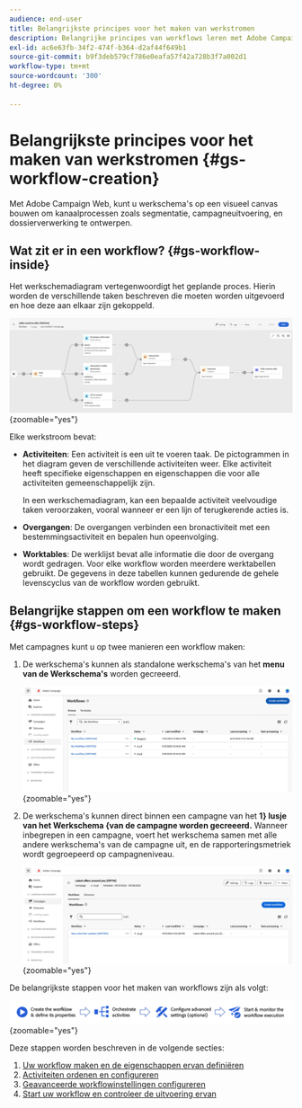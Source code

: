```yaml
---
audience: end-user
title: Belangrijkste principes voor het maken van werkstromen
description: Belangrijke principes van workflows leren met Adobe Campaign Web
exl-id: ac6e63fb-34f2-474f-b364-d2af44f649b1
source-git-commit: b9f3deb579cf786e0eafa57f42a728b3f7a002d1
workflow-type: tm+mt
source-wordcount: '300'
ht-degree: 0%

---
```


# Belangrijkste principes voor het maken van werkstromen {#gs-workflow-creation}

Met Adobe Campaign Web, kunt u werkschema&#39;s op een visueel canvas bouwen om kanaalprocessen zoals segmentatie, campagneuitvoering, en dossierverwerking te ontwerpen.

## Wat zit er in een workflow? {#gs-workflow-inside}

Het werkschemadiagram vertegenwoordigt het geplande proces. Hierin worden de verschillende taken beschreven die moeten worden uitgevoerd en hoe deze aan elkaar zijn gekoppeld.

![ het voorbeelddiagram van het Werkschema dat taken en hun verbindingen toont ](assets/workflow-example.png){zoomable="yes"}

Elke werkstroom bevat:

* **Activiteiten**: Een activiteit is een uit te voeren taak. De pictogrammen in het diagram geven de verschillende activiteiten weer. Elke activiteit heeft specifieke eigenschappen en eigenschappen die voor alle activiteiten gemeenschappelijk zijn.

  In een werkschemadiagram, kan een bepaalde activiteit veelvoudige taken veroorzaken, vooral wanneer er een lijn of terugkerende acties is.

* **Overgangen**: De overgangen verbinden een bronactiviteit met een bestemmingsactiviteit en bepalen hun opeenvolging.

* **Worktables**: De werklijst bevat alle informatie die door de overgang wordt gedragen. Voor elke workflow worden meerdere werktabellen gebruikt. De gegevens in deze tabellen kunnen gedurende de gehele levenscyclus van de workflow worden gebruikt.

## Belangrijke stappen om een workflow te maken {#gs-workflow-steps}

Met campagnes kunt u op twee manieren een workflow maken:

1. De werkschema&#39;s kunnen als standalone werkschema&#39;s van het **menu van de Werkschema&#39;s** worden gecreeerd.

   ![ Schermafbeelding van de interface voor het creëren van een standalone werkschema ](assets/create-a-standalone-wf.png){zoomable="yes"}

1. De werkschema&#39;s kunnen direct binnen een campagne van het **1} lusje van het Werkschema {van de campagne worden gecreeerd.** Wanneer inbegrepen in een campagne, voert het werkschema samen met alle andere werkschema&#39;s van de campagne uit, en de rapporteringsmetriek wordt gegroepeerd op campagneniveau.

   ![ Schermafbeelding van de interface voor het creëren van een werkschema binnen een campagne ](assets/create-a-wf-from-a-campaign.png){zoomable="yes"}

De belangrijkste stappen voor het maken van workflows zijn als volgt:

![ Diagram die het proces van de werkschemaverwezenlijking tonen ](assets/workflow-creation-process.png){zoomable="yes"}

Deze stappen worden beschreven in de volgende secties:

1. [Uw workflow maken en de eigenschappen ervan definiëren](create-workflow.md)
1. [Activiteiten ordenen en configureren](orchestrate-activities.md)
1. [Geavanceerde workflowinstellingen configureren](workflow-settings.md)
1. [Start uw workflow en controleer de uitvoering ervan](start-monitor-workflows.md)